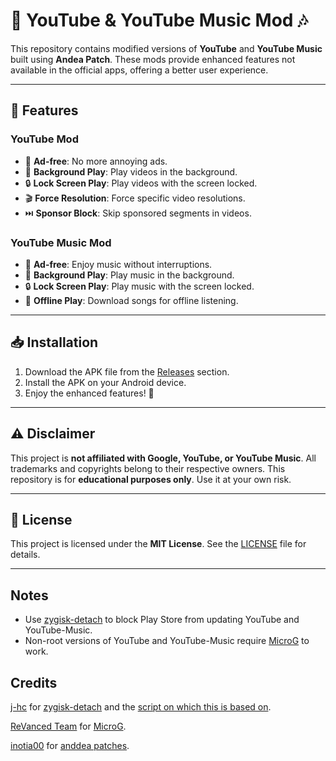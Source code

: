# 🎥 YouTube & YouTube Music Mod 🎶

This repository contains modified versions of **YouTube** and **YouTube Music** built using **Andea Patch**. These mods provide enhanced features not available in the official apps, offering a better user experience.

---

## 🚀 **Features**

### **YouTube Mod**
- 🚫 **Ad-free**: No more annoying ads.
- 📱 **Background Play**: Play videos in the background.
- 🔒 **Lock Screen Play**: Play videos with the screen locked.
- 🎬 **Force Resolution**: Force specific video resolutions.
- ⏭️ **Sponsor Block**: Skip sponsored segments in videos.

### **YouTube Music Mod**
- 🚫 **Ad-free**: Enjoy music without interruptions.
- 📱 **Background Play**: Play music in the background.
- 🔒 **Lock Screen Play**: Play music with the screen locked.
- 💾 **Offline Play**: Download songs for offline listening.

---

## 📥 **Installation**
1. Download the APK file from the [Releases](https://github.com/username/repo-name/releases) section.
2. Install the APK on your Android device.
3. Enjoy the enhanced features! 🎉

---

## ⚠️ **Disclaimer**
This project is **not affiliated with Google, YouTube, or YouTube Music**. All trademarks and copyrights belong to their respective owners. This repository is for **educational purposes only**. Use it at your own risk.

---

## 📜 **License**
This project is licensed under the **MIT License**. See the [LICENSE](LICENSE) file for details.

---

 ## Notes
* Use [zygisk-detach](https://github.com/j-hc/zygisk-detach) to block Play Store from updating YouTube and YouTube-Music.
* Non-root versions of YouTube and YouTube-Music require [MicroG](https://github.com/ReVanced/GmsCore/releases) to work.

## Credits
[j-hc](https://github.com/j-hc) for [zygisk-detach](https://github.com/j-hc/zygisk-detach) and the [script on which this is based on](https://github.com/j-hc/revanced-magisk-module).

[ReVanced Team](https://github.com/revanced) for [MicroG](https://github.com/ReVanced/GmsCore/releases).

[inotia00](https://github.com/anddea) for [anddea patches](https://github.com/anddea/revanced-patches).
